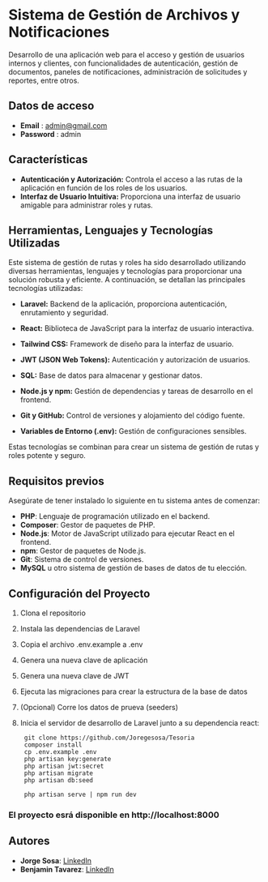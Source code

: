 # Sistema de Gestión de Archivos y Notificaciones

Desarrollo de una aplicación web para el acceso y gestión
de usuarios internos y clientes, con funcionalidades de autenticación, gestión de
documentos, paneles de notificaciones, administración de solicitudes y reportes,
entre otros.


## Datos de acceso


- **Email** : admin@gmail.com
- **Password** :  admin


## Características

- **Autenticación y Autorización:** Controla el acceso a las rutas de la aplicación en función de los roles de los usuarios.
- **Interfaz de Usuario Intuitiva:** Proporciona una interfaz de usuario amigable para administrar roles y rutas.


## Herramientas, Lenguajes y Tecnologías Utilizadas

Este sistema de gestión de rutas y roles ha sido desarrollado utilizando diversas herramientas, lenguajes y tecnologías para proporcionar una solución robusta y eficiente. A continuación, se detallan las principales tecnologías utilizadas:


- **Laravel:** Backend de la aplicación, proporciona autenticación, enrutamiento y seguridad.

- **React:** Biblioteca de JavaScript para la interfaz de usuario interactiva.

- **Tailwind CSS:** Framework de diseño para la interfaz de usuario.

- **JWT (JSON Web Tokens):** Autenticación y autorización de usuarios.

- **SQL:** Base de datos para almacenar y gestionar datos.

- **Node.js y npm:** Gestión de dependencias y tareas de desarrollo en el frontend.

- **Git y GitHub:** Control de versiones y alojamiento del código fuente.

- **Variables de Entorno (.env):** Gestión de configuraciones sensibles.

Estas tecnologías se combinan para crear un sistema de gestión de rutas y roles potente y seguro.

## Requisitos previos

Asegúrate de tener instalado lo siguiente en tu sistema antes de comenzar:

- **PHP**: Lenguaje de programación utilizado en el backend.
- **Composer**: Gestor de paquetes de PHP.
- **Node.js**: Motor de JavaScript utilizado para ejecutar React en el frontend.
- **npm**: Gestor de paquetes de Node.js.
- **Git**: Sistema de control de versiones.
- **MySQL** u otro sistema de gestión de bases de datos de tu elección.

## Configuración del Proyecto

1. Clona el repositorio
2. Instala las dependencias de Laravel
3. Copia el archivo .env.example a .env
4. Genera una nueva clave de aplicación 
5. Genera una nueva clave de JWT 
6. Ejecuta las migraciones para crear la estructura de la base de datos
7. (Opcional) Corre los datos de prueva (seeders)
8. Inicia el servidor de desarrollo de Laravel junto a su dependencia react:
        
        git clone https://github.com/Joregesosa/Tesoria
        composer install
        cp .env.example .env
        php artisan key:generate
        php artisan jwt:secret
        php artisan migrate
        php artisan db:seed

        php artisan serve | npm run dev

### El proyecto esrá disponible en http://localhost:8000 ###


## Autores


- **Jorge Sosa**: [LinkedIn](https://github.com/Joregesosa/Tesoria)
- **Benjamin Tavarez**: [LinkedIn](https://www.linkedin.com/in/benjamin-tavarez-cruceta-052aa623b/)
